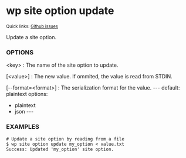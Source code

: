 # wp site option update

<small>Quick links: <a href="https://github.com/issues?q=is%3Aopen+label%3Acommand%3Asite-option-update+sort%3Aupdated-desc+org%3Awp-cli">Github issues</a></small>

Update a site option.

### OPTIONS

&lt;key&gt;
: The name of the site option to update.

[&lt;value&gt;]
: The new value. If ommited, the value is read from STDIN.

[\--format=&lt;format&gt;]
: The serialization format for the value.
\---
default: plaintext
options:
  - plaintext
  - json
\---

### EXAMPLES

    # Update a site option by reading from a file
    $ wp site option update my_option < value.txt
    Success: Updated 'my_option' site option.



